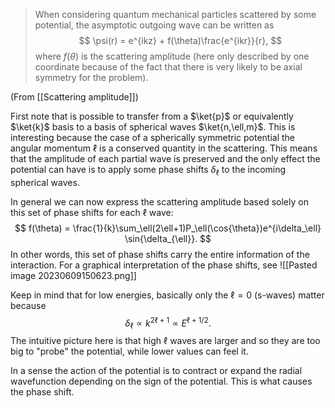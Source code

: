 
> When considering quantum mechanical particles scattered by some potential, the asymptotic outgoing wave can be written as
$$
\psi(r) = e^{ikz} + f(\theta)\frac{e^{ikr}}{r},
$$
where $f(\theta)$ is the scattering amplitude (here only described by one coordinate because of the fact that there is very likely to be axial symmetry for the problem).

(From [[Scattering amplitude]])

First note that is possible to transfer from a $\ket{p}$ or equivalently $\ket{k}$ basis to a basis of spherical waves $\ket{n,\ell,m}$. This is interesting because the case of a spherically symmetric potential the angular momentum $\ell$ is a conserved quantity in the scattering. This means that the amplitude of each partial wave is preserved and the only effect the potential can have is to apply some phase shifts $\delta_\ell$ to the incoming spherical waves.

In general we can now express the scattering amplitude based solely on this set of phase shifts for each $\ell$ wave:
$$
f(\theta) = \frac{1}{k}\sum_\ell(2\ell+1)P_\ell(\cos{\theta})e^{i\delta_\ell} \sin{\delta_{\ell}}.
$$
In other words, this set of phase shifts carry the entire information of the interaction. For a graphical interpretation of the phase shifts, see
![[Pasted image 20230609150623.png]]

Keep in mind that for low energies, basically only the $\ell=0$ (s-waves) matter because 
$$\delta_{\ell} \propto k^{2\ell+1} \propto E^{\ell + 1/2}.$$
The intuitive picture here is that high $\ell$ waves are larger and so they are too big to "probe" the potential, while lower values can feel it.

In a sense the action of the potential is to contract or expand the radial wavefunction depending on the sign of the potential. This is what causes the phase shift.